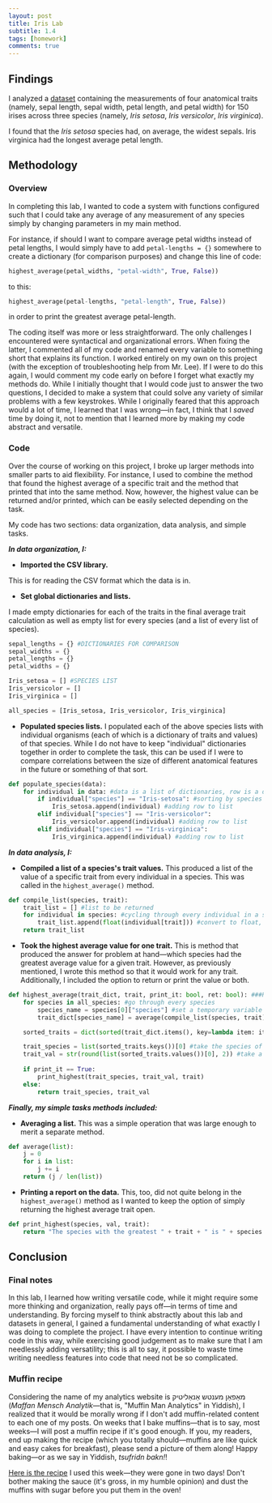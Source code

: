```yaml
---
layout: post
title: Iris Lab
subtitle: 1.4
tags: [homework]
comments: true
---
```


## Findings

I analyzed a [dataset](https://archive.ics.uci.edu/ml/datasets/Iris) containing the measurements of four anatomical traits (namely, sepal length, sepal width, petal length, and petal width) for 150 irises across three species (namely, _Iris setosa_, _Iris versicolor_, _Iris virginica_).

I found that the _Iris setosa_ species had, on average, the widest sepals. Iris virginica had the longest average petal length.

## Methodology

### Overview

In completing this lab, I wanted to code a system with functions configured such that I could take any average of any measurement of any species simply by changing parameters in my main method.

For instance, if should I want to compare average petal widths instead of petal lengths, I would simply have to add `petal-lengths = {}` somewhere to create a dictionary (for comparison purposes) and change this line of code:

~~~python
highest_average(petal_widths, "petal-width", True, False))
~~~

to this:

~~~python
highest_average(petal-lengths, "petal-length", True, False))
~~~

in order to print the greatest average petal-length.

The coding itself was more or less straightforward. The only challenges I encountered were syntactical and organizational errors. When fixing the latter, I commented all of my code and renamed every variable to something short that explains its function. I worked entirely on my own on this project (with the exception of troubleshooting help from Mr. Lee). If I were to do this again, I would comment my code early on before I forget what exactly my methods do. While I initially thought that I would code just to answer the two questions, I decided to make a system that could solve any variety of similar problems with a few keystrokes. While I originally feared that this approach would a lot of time, I learned that I was wrong—in fact, I think that I _saved_ time by doing it, not to mention that I learned more by making my code abstract and versatile.

### Code

Over the course of working on this project, I broke up larger methods into smaller parts to aid flexibility. For instance, I used to combine the method that found the highest average of a specific trait and the method that printed that into the same method. Now, however, the highest value can be returned and/or printed, which can be easily selected depending on the task.

My code has two sections: data organization, data analysis, and simple tasks.

***In data organization, I:***

- **Imported the CSV library.**

This is for reading the CSV format which the data is in.

- **Set global dictionaries and lists.**

I made empty dictionaries for each of the traits in the final average trait calculation as well as empty list for every species (and a list of every list of species).

~~~python
sepal_lengths = {} #DICTIONARIES FOR COMPARISON
sepal_widths = {}
petal_lengths = {}
petal_widths = {}

Iris_setosa = [] #SPECIES LIST
Iris_versicolor = []
Iris_virginica = []

all_species = [Iris_setosa, Iris_versicolor, Iris_virginica]
~~~

- **Populated species lists.** I populated each of the above species lists with individual organisms (each of which is a dictionary of traits and values) of that species. While I do not have to keep "individual" dictionaries together in order to complete the task, this can be used if I were to compare correlations between the size of different anatomical features in the future or something of that sort.

~~~python
def populate_species(data):
    for individual in data: #data is a list of dictionaries, row is a dictionary; cicling through each dictionary at a time
        if individual["species"] == "Iris-setosa": #sorting by species
            Iris_setosa.append(individual) #adding row to list
        elif individual["species"] == "Iris-versicolor":
            Iris_versicolor.append(individual) #adding row to list
        elif individual["species"] == "Iris-virginica":
            Iris_virginica.append(individual) #adding row to list
~~~

***In data analysis, I:***

- **Compiled a list of a species's trait values.** This produced a list of the value of a specific trait from every individual in a species. This was called in the ``highest_average()`` method.

~~~python
def compile_list(species, trait):
    trait_list = [] #list to be returned
    for individual in species: #cycling through every individual in a species
        trait_list.append(float(individual[trait])) #convert to float, add trait this individual to trait_list
    return trait_list
~~~

- **Took the highest average value for one trait.** This is method that produced the answer for problem at hand—which species had the greatest average value for a given trait. However, as previously mentioned, I wrote this method so that it would work for any trait. Additionally, I included the option to return or print the value or both.

~~~python
def highest_average(trait_dict, trait, print_it: bool, ret: bool): ###RETURN OR PRINT THE HIGHEST AVERAGE VALUE OF AN TRAIT ACROSS SPECIES###
    for species in all_species: #go through every species
        species_name = species[0]["species"] #set a temporary variable for the name of the species
        trait_dict[species_name] = average(compile_list(species, trait)) #create a dictionary entry for the species: the species's name is the key and its value is average of a particular trait in this species

    sorted_traits = dict(sorted(trait_dict.items(), key=lambda item: item[1], reverse = True)) #sort

    trait_species = list(sorted_traits.keys())[0] #take the species of the greatest average trait value
    trait_val = str(round(list(sorted_traits.values())[0], 2)) #take a string of the rounded greatest average trait value
    
    if print_it == True:
        print_highest(trait_species, trait_val, trait)
    else:
        return trait_species, trait_val
~~~

***Finally, my simple tasks methods included:***
- **Averaging a list.** This was a simple operation that was large enough to merit a separate method.

~~~python
def average(list):
    j = 0
    for i in list:
        j += i
    return (j / len(list))
~~~

- **Printing a report on the data.** This, too, did not quite belong in the ``highest_average()`` method as I wanted to keep the option of simply returning the highest average trait open.

~~~python
def print_highest(species, val, trait):   
    return "The species with the greatest " + trait + " is " + species + " (averaging at " + val + "mm)." #turn it into a string
~~~

## Conclusion
### Final notes
In this lab, I learned how writing versatile code, while it might require some more thinking and organization, really pays off—in terms of time and understanding. By forcing myself to think abstractly about this lab and datasets in general, I gained a fundamental understanding of what exactly I was doing to complete the project. I have every intention to continue writing code in this way, while exercising good judgement as to make sure that I am needlessly adding versatility; this is all to say, it possible to waste time writing needless features into code that need not be so complicated.

### Muffin recipe
Considering the name of my analytics website is מאַפאַן מענטש אַנאַליטיק (_Maffan Mensch Analytik_—that is, "Muffin Man Analytics" in Yiddish), I realized that it would be morally wrong if I don't add muffin-related content to each one of my posts. On weeks that I bake muffins—that is to say, most weeks—I will post a muffin recipe if it's good enough. If you, my readers, end up making the recipe (which you totally should—muffins are like quick and easy cakes for breakfast), please send a picture of them along! Happy baking—or as we say in Yiddish, _tsufridn bakn!_!

[Here is the recipe](https://addapinch.com/cinnamon-apple-muffins-recipe/) I used this week—they were gone in two days! Don't bother making the sauce (it's gross, in my humble opinion) and dust the muffins with sugar before you put them in the oven!